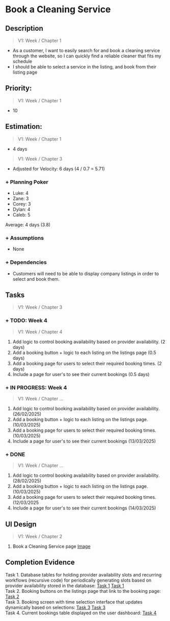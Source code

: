 # Book a Cleaning Service  

## Description  

>   V1: Week / Chapter 1
- As a customer, I want to easily search for and book a cleaning service through the website, so I can quickly find a reliable cleaner that fits my schedule
- I should be able to select a service in the listing, and book from their listing page

## Priority:  
>   V1: Week / Chapter 1 
- 10

## Estimation:  

>   V1: Week / Chapter 1
- 4 days

>   V1: Week / Chapter 3
- Adjusted for Velocity: 6 days (4 / 0.7 = 5.71)

### + Planning Poker  
  
- Luke: 4
- Zane: 3
- Corey: 3
- Dylan: 4
- Caleb: 5

Average: 4 days (3.8)

### + Assumptions  

- None

### + Dependencies

- Customers will need to be able to display company listings in order to select and book them. 

## Tasks  
>   V1: Week / Chapter 3

### + TODO: Week 4
>   V1: Week / Chapter 4
1. Add logic to control booking availability based on provider availability. (2 days)
2. Add a booking button + logic to each listing on the listings page (0.5 days)
3. Add a booking page for users to select their required booking times. (2 days)
4. Include a page for user's to see their current bookings (0.5 days)
### + IN PROGRESS: Week 4
>   V1: Week / Chapter ...
1. Add logic to control booking availability based on provider availability. (26/02/2025)
2. Add a booking button + logic to each listing on the listings page. (10/03/2025)
3. Add a booking page for users to select their required booking times. (10/03/2025)
4. Include a page for user's to see their current bookings (13/03/2025)
### + DONE
>   V1: Week / Chapter ...
1. Add logic to control booking availability based on provider availability. (28/02/2025)
2. Add a booking button + logic to each listing on the listings page. (10/03/2025)
3. Add a booking page for users to select their required booking times. (12/03/2025
4. Include a page for user's to see their current bookings (14/03/2025)
## UI Design  
>   V1: Week / Chapter 2


1. Book a Cleaning Service page [Image](/images/ui_design/Book_A_Cleaning_Sevice.png)
## Completion Evidence 
Task 1. Database tables for holding provider availability slots and recurring workflows (recursive code) for periodically generating slots based on provider availability stored in the database:  [Task 1](/images/iteration1_completion_evidence/Booking_Slot_API_Workflows.png) [Task 1](/images/iteration1_completion_evidence/Booking_Slot_Database_Table.png)  
Task 2. Booking buttons on the listings page that link to the booking page: [Task 2](images/iteration1_completion_evidence/booking_buttons.png)   
Task 3. Booking screen with time selection interface that updates dynamically based on selections: [Task 3](images/iteration1_completion_evidence/booking_selection_1.png) [Task 3](images/iteration1_completion_evidence/booking_selection_2.png)   
Task 4. Current bookings table displayed on the user dashboard: [Task 4](images/iteration1_completion_evidence/user_bookings_tables.png)


